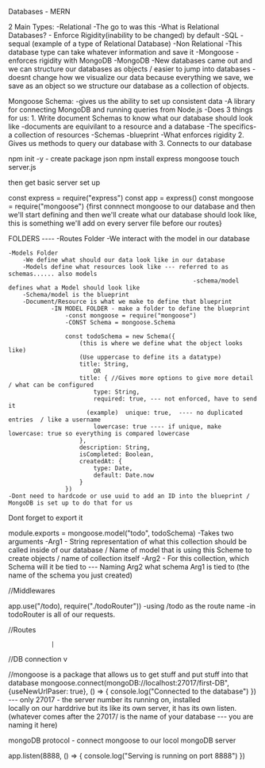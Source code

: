 Databases - MERN

2 Main Types:
    -Relational
        -The go to was this 
        -What is Relational Databases? 
            - Enforce Rigidity(inability to be changed) by default 
                -SQL - sequal (example of a type of Relational Database)
    -Non Relational
        -This database type can take whatever information and save it
            -Mongoose - enforces rigidity with MongoDB
            -MongoDB 
                -New databases came out and we can structure
                    our databases as objects / easier to jump into databases
                -doesnt change how we visualize our data because everything
                    we save, we save as an object so we structure our 
                    database as a collection of objects.   
                    
Mongoose Schema:
    -gives us the ability to set up consistent data
    -A library for connecting MongoDB and running queries from Node.js
        -Does 3 things for us:
            1. Write document Schemas to know what our database should look like
                -documents are equivilant to a resource and a database
                    -The specifics- a collection of resources
            -Schemas
                -blueprint
                -What enforces rigidity
            2. Gives us methods to query our database with 
            3. Connects to our database 

npm init -y - create package json
npm install express mongoose
touch server.js

then get basic server set up 

const express = require("express")
const app = express()
const mongoose = require("mongoose")
        {first connnect mongoose to our database and then we'll start defining 
        and then we'll create what our database should look like, this is 
        something we'll add on every server file before our routes}

FOLDERS ----
    -Routes Folder 
            -We interact with the model in our database

    -Models Folder
        -We define what should our data look like in our database
        -Models define what resources look like --- referred to as schemas...... also models 
                                                        -schema/model defines what a Model should look like 
        -Schema/model is the blueprint
        -Document/Resource is what we make to define that blueprint
                -IN MODEL FOLDER - make a folder to define the blueprint
                    -const mongoose = require("mongoose") 
                    -CONST Schema = mongoose.Schema

                    const todoSchema = new Schema({
                        (this is where we define what the object looks like)
                        (Use uppercase to define its a datatype)
                        title: String,
                            OR
                        title: { //Gives more options to give more detail / what can be configured 
                            type: String,
                            required: true, --- not enforced, have to send it 
                          (example)  unique: true,  ---- no duplicated entries  / like a username 
                            lowercase: true ---- if unique, make lowercase: true so everything is compared lowercase 
                        },
                        description: String,
                        isCompleted: Boolean,
                        createdAt: {
                            type: Date,
                            default: Date.now
                        }
                    })
    -Dont need to hardcode or use uuid to add an ID into the blueprint / MongoDB is set up to do that for us 

Dont forget to export it

module.exports = mongoose.model("todo", todoSchema)
        -Takes two arguments
            -Arg1 - String representation of what this collection should be called inside of our database / Name of model that is using 
                        this Scheme to create objects / name of collection itself 
            -Arg2 - For this collection, which Schema will it be tied to --- Naming Arg2 what schema Arg1 is tied to
                        (the name of the schema you just created)

//Middlewares

app.use("/todo), require("./todoRouter"))
    -using /todo as the route name -in todoRouter is all of our requests. 
        

//Routes

                |
//DB connection v

//mongoose is a package that allows us to get stuff and put stuff into that database 
mongoose.connect(mongoDB://localhost:27017/first-DB", {useNewUrlPaser: true}, () => {
    console.log("Connected to the database")
}) 
                                        --- only 27017 - the server number 
                                            its running on, installed   
                                            locally on our harddrive but its like its own server, 
                                            it has its own listen. 
                                (whatever comes after the 27017/
                                 is the name of your database --- 
                                you are naming it here)

mongoDB protocol - connect mongoose to our locol mongoDB server


app.listen(8888, () => {
    console.log("Serving is running on port 8888")
})